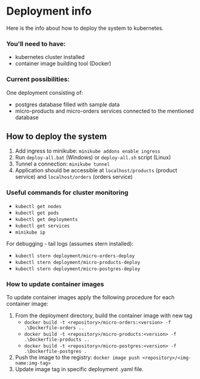 # Deployment info

Here is the info about how to deploy the system to kubernetes.

### You'll need to have:

- kubernetes cluster installed
- container image building tool (Docker)

### Current possibilities:

One deployment consisting of:
- postgres database filled with sample data
- micro-products and micro-orders services connected to the mentioned database

## How to deploy the system

1. Add ingress to minikube: `minikube addons enable ingress`
2. Run `deploy-all.bat` (Windows) or `deploy-all.sh` script (Linux)
3. Tunnel a connection: `minikube tunnel`
4. Application should be accessible at `localhost/products` (product service)
   and `localhost/orders` (orders service)

### Useful commands for cluster monitoring
- `kubectl get nodes`
- `kubectl get pods`
- `kubectl get deployments`
- `kubectl get services`
- `minikube ip`

For debugging - tail logs (assumes stern installed):
- `kubectl stern deployment/micro-orders-deploy`
- `kubectl stern deployment/micro-products-deploy`
- `kubectl stern deployment/micro-postgres-deploy`

### How to update container images

To update container images apply the following procedure for each container image:
1. From the deployment directory, build the container image with new tag
   - `docker build -t <repository>/micro-orders:<version> -f .\Dockerfile-orders ..`
   - `docker build -t <repository>/micro-products:<version> -f .\Dockerfile-products ..`
   - `docker build -t <repository>/micro-postgres:<version> -f .\Dockerfile-postgres .`
2. Push the image to the registry: `docker image push <repository>/<img-name:img-tag>`
3. Update image tag in specific deployment .yaml file.